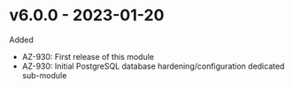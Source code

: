 # v6.0.0 - 2023-01-20

Added
  * AZ-930: First release of this module
  * AZ-930: Initial PostgreSQL database hardening/configuration dedicated sub-module
